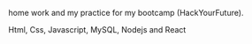 
home work and my practice for my bootcamp (HackYourFuture).

Html, Css, Javascript, MySQL, Nodejs and React
